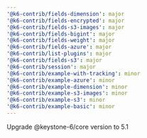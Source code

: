 ```yaml
---
'@k6-contrib/fields-dimension': major
'@k6-contrib/fields-encrypted': major
'@k6-contrib/fields-s3-images': major
'@k6-contrib/fields-bigint': major
'@k6-contrib/fields-weight': major
'@k6-contrib/fields-azure': major
'@k6-contrib/list-plugins': major
'@k6-contrib/fields-s3': major
'@k6-contrib/session': major
'@k6-contrib/example-with-tracking': minor
'@k6-contrib/example-azure': minor
'@k6-contrib/example-dimension': minor
'@k6-contrib/example-s3-images': minor
'@k6-contrib/example-s3': minor
'@k6-contrib/example-basic': minor
---
```


Upgrade @keystone-6/core version to 5.1
